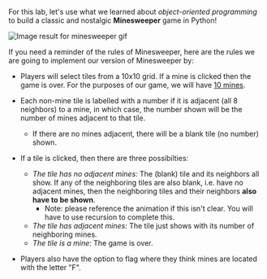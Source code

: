 For this lab, let's use what we learned about *object-oriented programming* to build a classic and nostalgic **Minesweeper** game in Python!   

![Image result for minesweeper gif](https://prometheanresearch.com/wp-content/uploads/2019/08/Minesweeper.gif)

If you need a reminder of the rules of Minesweeper, here are the rules we are going to implement our version of Minesweeper by:

* Players will select tiles from a 10x10 grid. If a mine is clicked then the game is over. For the purposes of our game, we will have <u>10 mines</u>.

* Each non-mine tile is labelled with a number if it is adjacent (all 8 neighbors) to a mine, in which case, the number shown will be the number of mines adjacent to that tile.

  * If there are no mines adjacent, there will be a blank tile (no number) shown.

* If a tile is clicked, then there are three possibilties:

  * *The tile has no adjacent mines*: The (blank) tile and its neighbors all show. If any of the neighboring tiles are also blank, i.e. have no adjacent mines, then the neighboring tiles and their neighbors **also have to be shown**. 
    * Note: please reference the animation if this isn't clear. You will have to use recursion to complete this.
  * *The tile has adjacent mines*: The tile just shows with its number of neighboring mines.
  * *The tile is a mine*: The game is over.

* Players also have the option to flag where they think mines are located with the letter "F". 

  



